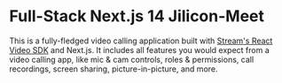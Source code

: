 # Full-Stack Next.js 14 Jilicon-Meet

This is a fully-fledged video calling application built with [Stream's React Video SDK](https://getstream.io/video/sdk/react/) and Next.js. It includes all features you would expect from a video calling app, like mic & cam controls, roles & permissions, call recordings, screen sharing, picture-in-picture, and more.
